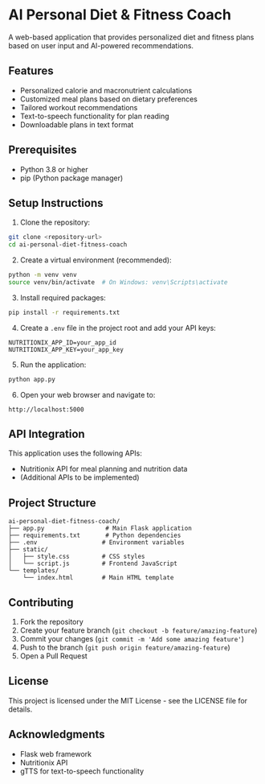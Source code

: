 # AI Personal Diet & Fitness Coach

A web-based application that provides personalized diet and fitness plans based on user input and AI-powered recommendations.

## Features

- Personalized calorie and macronutrient calculations
- Customized meal plans based on dietary preferences
- Tailored workout recommendations
- Text-to-speech functionality for plan reading
- Downloadable plans in text format

## Prerequisites

- Python 3.8 or higher
- pip (Python package manager)

## Setup Instructions

1. Clone the repository:
```bash
git clone <repository-url>
cd ai-personal-diet-fitness-coach
```

2. Create a virtual environment (recommended):
```bash
python -m venv venv
source venv/bin/activate  # On Windows: venv\Scripts\activate
```

3. Install required packages:
```bash
pip install -r requirements.txt
```

4. Create a `.env` file in the project root and add your API keys:
```
NUTRITIONIX_APP_ID=your_app_id
NUTRITIONIX_APP_KEY=your_app_key
```

5. Run the application:
```bash
python app.py
```

6. Open your web browser and navigate to:
```
http://localhost:5000
```

## API Integration

This application uses the following APIs:

- Nutritionix API for meal planning and nutrition data
- (Additional APIs to be implemented)

## Project Structure

```
ai-personal-diet-fitness-coach/
├── app.py                 # Main Flask application
├── requirements.txt       # Python dependencies
├── .env                  # Environment variables
├── static/
│   ├── style.css         # CSS styles
│   └── script.js         # Frontend JavaScript
└── templates/
    └── index.html        # Main HTML template
```

## Contributing

1. Fork the repository
2. Create your feature branch (`git checkout -b feature/amazing-feature`)
3. Commit your changes (`git commit -m 'Add some amazing feature'`)
4. Push to the branch (`git push origin feature/amazing-feature`)
5. Open a Pull Request

## License

This project is licensed under the MIT License - see the LICENSE file for details.

## Acknowledgments

- Flask web framework
- Nutritionix API
- gTTS for text-to-speech functionality 
